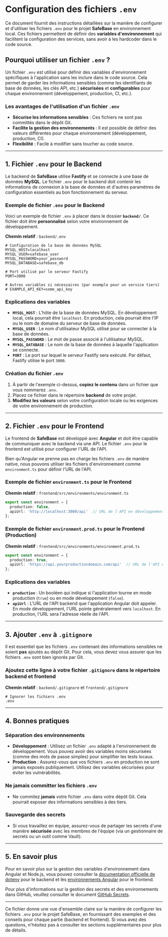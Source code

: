 # Configuration des fichiers `.env`

Ce document fournit des instructions détaillées sur la manière de configurer et d'utiliser les fichiers `.env` pour le projet **SafeBase** en environnement local. Ces fichiers permettent de définir des **variables d'environnement** qui facilitent la configuration des services, sans avoir à les hardcoder dans le code source.

## Pourquoi utiliser un fichier `.env` ?

Un fichier `.env` est utilisé pour définir des variables d'environnement spécifiques à l'application sans les inclure dans le code source. Cela permet de garder les informations sensibles (comme les identifiants de base de données, les clés API, etc.) **sécurisées** et **configurables** pour chaque environnement (développement, production, CI, etc.).

### Les avantages de l'utilisation d'un fichier `.env`

- **Sécurise les informations sensibles** : Ces fichiers ne sont pas committés dans le dépôt Git.
- **Facilite la gestion des environnements** : Il est possible de définir des valeurs différentes pour chaque environnement (développement, production, CI).
- **Flexibilité** : Facile à modifier sans toucher au code source.

---

## 1. Fichier `.env` pour le Backend

Le backend de **SafeBase** utilise **Fastify** et se connecte à une base de données **MySQL**. Le fichier `.env` pour le backend doit contenir les informations de connexion à la base de données et d'autres paramètres de configuration essentiels au bon fonctionnement du serveur.

### Exemple de fichier `.env` pour le Backend

Voici un exemple de fichier `.env` à placer dans le dossier **`backend/`**. Ce fichier doit être **personnalisé** selon votre environnement de développement.

**Chemin relatif** : `backend/.env`

```plaintext
# Configuration de la base de données MySQL
MYSQL_HOST=localhost
MYSQL_USER=safebase_user
MYSQL_PASSWORD=your_password
MYSQL_DATABASE=safebase_db

# Port utilisé par le serveur Fastify
PORT=3000

# Autres variables si nécessaires (par exemple pour un service tiers)
# EXAMPLE_API_KEY=some_api_key
```

### Explications des variables

- **`MYSQL_HOST`** : L'hôte de la base de données MySQL. En développement local, cela pourrait être `localhost`. En production, cela pourrait être l'IP ou le nom de domaine du serveur de base de données.
- **`MYSQL_USER`** : Le nom d'utilisateur MySQL utilisé pour se connecter à la base de données.
- **`MYSQL_PASSWORD`** : Le mot de passe associé à l'utilisateur MySQL.
- **`MYSQL_DATABASE`** : Le nom de la base de données à laquelle l'application se connecte.
- **`PORT`** : Le port sur lequel le serveur Fastify sera exécuté. Par défaut, Fastify utilise le port `3000`.

### Création du fichier `.env`

1. À partir de l'exemple ci-dessus, **copiez le contenu** dans un fichier que vous nommerez `.env`.
2. Placez ce fichier dans le répertoire **backend** de votre projet.
3. **Modifiez les valeurs** selon votre configuration locale ou les exigences de votre environnement de production.

---

## 2. Fichier `.env` pour le Frontend

Le frontend de **SafeBase** est développé avec **Angular** et doit être capable de communiquer avec le backend via une API. Le fichier `.env` pour le frontend est utilisé pour configurer l'URL de l'API.

Bien qu'Angular ne prenne pas en charge les fichiers `.env` de manière native, nous pouvons utiliser les fichiers d'environnement comme `environment.ts` pour définir l'URL de l'API.

### Exemple de fichier `environment.ts` pour le Frontend

**Chemin relatif** : `frontend/src/environments/environment.ts`

```typescript
export const environment = {
  production: false,
  apiUrl: 'http://localhost:3000/api'  // URL de l'API en développement
};
```

### Exemple de fichier `environment.prod.ts` pour le Frontend (Production)

**Chemin relatif** : `frontend/src/environments/environment.prod.ts`

```typescript
export const environment = {
  production: true,
  apiUrl: 'https://api.yourproductiondomain.com/api'  // URL de l'API en production
};
```

### Explications des variables

- **`production`** : Un booléen qui indique si l'application tourne en mode production (`true`) ou en mode développement (`false`).
- **`apiUrl`** : L'URL de l'API backend que l'application Angular doit appeler. En mode développement, l'URL pointe généralement vers `localhost`. En production, l'URL sera l'adresse réelle de l'API.

---

## 3. Ajouter `.env` à `.gitignore`

Il est essentiel que les fichiers `.env` contenant des informations sensibles ne soient **pas** ajoutés au dépôt Git. Pour cela, vous devez vous assurer que les fichiers `.env` sont bien ignorés par Git.

### Ajoutez cette ligne à votre fichier **`.gitignore`** dans le répertoire **backend** et **frontend**

**Chemin relatif** : `backend/.gitignore` et `frontend/.gitignore`

```plaintext
# Ignorer les fichiers .env
.env
```

---

## 4. Bonnes pratiques

### Séparation des environnements

- **Développement** : Utilisez un fichier `.env` adapté à l'environnement de développement. Vous pouvez avoir des variables moins sécurisées (comme des mots de passe simples) pour simplifier les tests locaux.
- **Production** : Assurez-vous que vos fichiers `.env` en production ne sont jamais exposés publiquement. Utilisez des variables sécurisées pour éviter les vulnérabilités.

### Ne jamais committer les fichiers `.env`

- Ne commitez **jamais** votre fichier `.env` dans votre dépôt Git. Cela pourrait exposer des informations sensibles à des tiers.

### Sauvegarde des secrets

- Si vous travaillez en équipe, assurez-vous de partager les secrets d'une manière **sécurisée** avec les membres de l'équipe (via un gestionnaire de secrets ou un outil comme Vault).

---

## 5. En savoir plus

Pour en savoir plus sur la gestion des variables d'environnement dans Angular et Node.js, vous pouvez consulter la [documentation officielle de dotenv](https://www.npmjs.com/package/dotenv) pour le backend et les [environnements Angular](https://angular.io/guide/build) pour le frontend.

Pour plus d'informations sur la gestion des secrets et des environnements dans GitHub, veuillez consulter le document [GitHub Secrets](github-secrets.md).

---

Ce fichier donne une vue d'ensemble claire sur la manière de configurer les fichiers `.env` pour le projet SafeBase, en fournissant des exemples et des conseils pour chaque partie (backend et frontend). Si vous avez des questions, n'hésitez pas à consulter les sections supplémentaires pour plus de détails.
